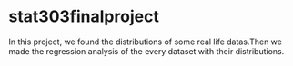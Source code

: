 # stat303finalproject
  In this project, we found the distributions of some real life datas.Then we made the regression analysis of the every dataset with their distributions.
